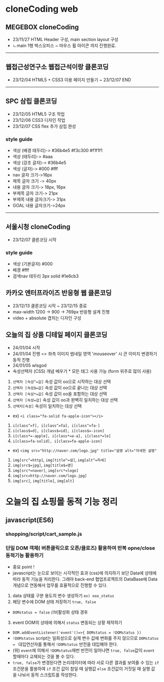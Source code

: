 # cloneCoding web
## MEGEBOX cloneCoding
* 23/11/27 HTML Header 구성, main section layout 구성
* ㄴmain 1행 박스오피스 ~ 마우스 휠 아이콘 까지 진행완료.
----
## 웹접근성연구소 웹접근석이랑 클론코딩
* 23/12/04 HTML5 + CSS3 이용 페이지 만들기 ~ 23/12/07 END
----
## SPC 삼립 클론코딩
* 23/12/05 HTML5 구조 작업
* 23/12/06 CSS3 디자인 작업
* 23/12/07 CSS flex 추가 삼립 완성
### style guide
* 색상 (배경 테두리)-> #36b4e5 #f3c300 #f1f1f1
* 색상 (테두리)-> #aaa
* 색상 (강조 글자)-> #36b4e5
* 색상 (글자)-> #000 #fff
* nav 글자 크기->16px
* 제목 글자 크기 -> 40px
* 내용 글자 크기-> 18px, 16px
* 부제목 글자 크기-> 21px
* 부제목 내용 글자크기-> 31px
* GOAL 내용 글자크기->24px
----
## 서울시청 cloneCoding
* 23/12/07 클론코딩 시작
### style guide
* 색상 (기본글자) #000
* 배경 #fff
* 검색nav 테두리 3px solid #1e6cb3
## 카카오 엔터프라이즈 반응형 웹 클론코딩
* 23/12/13 클론코딩 시작 ~ 23/12/15 종료
* max-width 1200 -> 900 -> 769px 반응형 설계 진행
* video + absolute 겹치는 디자인 구성
## 오늘의 집 상품 디테일 페이지 클론코딩
* 24/01/04 시작
* 24/01/04 진행 => 좌측 이미지 썸네일 영역 'mouseover' 시 큰 이미지 변경하기 동적 진행
* 24/01/05 wlsgod
* 속성선택자 (CSS) 개념 배우기 * 모든 태그 사용 가능 (form 위주로 많이 사용)
1. `선택자 [속성^=값]` 속성 값이 oo으로 시작하는 대상 선택
2. `선택자 [속성$=값]` 속성 값이 oo으로 끝나는 대상 선택
3. `선택자 [속성*=값]` 속성 값이 oo을 포함하는 대상 선택
4. `선택자 [속성=값]` 속성 값이 oo과 완벽히 일치하는 대상 선택
5. `선택자[속성]` 속성이 일치하는 대상 선택
* ex) `<i class="fa-solid fa-apple-icon"></i>`
1. `i[class^=f], i[class^=fa], i[class^=fa-]`
2. `i[class$=d], i[class$=id], i[class$=-icon]`
3. `i[class*=-apple], i[class*=a-a], i[class*=le]`
4. `i[class=fa-solid], i[class=fa-apple-icon]`
* ex) ` <img src="http://naver.com/logo.jpg" title="설명 alt="자세한 설명" `
1. `img[src^=http]`, `img[title^=설]`, `img[alt^=자세]`
2. `img[src$=jpg]`, `img[title$=명]`
3. `img[src*=naver]`, `img[src*=logo]`
4. `img[src=http://naver.com/logo.jpg]`
5. `img[src]`, `img[title]`, `img[alt]`
# 오늘의 집 쇼핑몰 동적 기능 정리
## javascript(ES6)
### shopping/script/cart_sample.js
### 단일 DOM 객체( 버튼클릭으로 오픈/클로즈) 활용하여 반복 opne/close 동적기능 활용하기
* 중요 point !
* javascript는 눈으로 보이는 시각적인 효과 (css)에 의지하기 보단 Data에 상태에 따라 동적 기능을 처리한다.
    그래야 back-end 협업프로젝트의 DataBase에 Data개념으로 연동해서 업무를 효율적으로 진행할 수 있다.
1. data 상태를 구분 용도의 변수 생성하기 `ex) ooo_status`
2. 해당 변수에 DOM 상태 저장하기 `true, false`
* `DOMstatus = false` //비활성화 상태 경후
3. event DOM의 상태에 의해서 `status` 변동되는 상황 제작하기
* `DOM.addEventListener('event'()=>{ DOMstatus = !DOMstatus })`
* `!DOMstatus` script는 일회성으로 실제 변수 값에 변화를 주지 않으므로
    `DOMstatus = ` 대입연산자를 통해서 `!DOMstatus` 반전을 대입해야 한다.
* (위) `event`에 의해서 `!DOMstatus`매번 반전이 일어나면 `true, false`값이 `event` 할때마다 교체되는 것을 볼 수 있다.
* `true, false`가 변경된다면 논리데이터에 따라 서로 다른 결과를 보여줄 수 있는 `if` 조건문을 활용하여 `if` 조건 값이 참일 때
    실행값 `else` 조건값이 거짓일 때 실행 값을 나눠서 동적 스크립트를 작성한다.